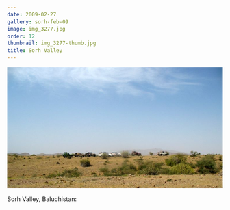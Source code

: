 ```yaml
---
date: 2009-02-27
gallery: sorh-feb-09
image: img_3277.jpg
order: 12
thumbnail: img_3277-thumb.jpg
title: Sorh Valley
---
```


![Sorh Valley](./img_3277.jpg)

Sorh Valley, Baluchistan: